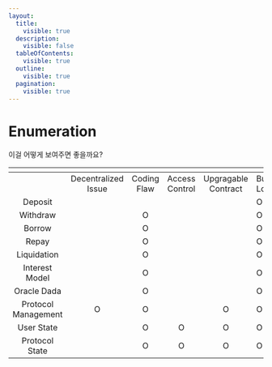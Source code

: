 ```yaml
---
layout:
  title:
    visible: true
  description:
    visible: false
  tableOfContents:
    visible: true
  outline:
    visible: true
  pagination:
    visible: true
---
```


# Enumeration

이걸 어떻게 보여주면 좋을까요?

<table data-header-hidden data-full-width="false"><thead><tr><th width="151" align="center"></th><th width="137" align="center"></th><th width="87" align="center"></th><th align="center"></th><th width="119" align="center"></th><th width="101"></th><th width="110" align="center"></th></tr></thead><tbody><tr><td align="center"></td><td align="center">Decentralized Issue</td><td align="center">Coding Flaw</td><td align="center">Access Control</td><td align="center">Upgragable Contract</td><td>Business Logic</td><td align="center">Tampered Ratio</td></tr><tr><td align="center">Deposit</td><td align="center"></td><td align="center"></td><td align="center"></td><td align="center"></td><td>O</td><td align="center">O</td></tr><tr><td align="center">Withdraw</td><td align="center"></td><td align="center">O</td><td align="center"></td><td align="center"></td><td>O</td><td align="center"></td></tr><tr><td align="center">Borrow</td><td align="center"></td><td align="center">O</td><td align="center"></td><td align="center"></td><td>O</td><td align="center"></td></tr><tr><td align="center">Repay</td><td align="center"></td><td align="center">O</td><td align="center"></td><td align="center"></td><td>O</td><td align="center"></td></tr><tr><td align="center">Liquidation</td><td align="center"></td><td align="center">O</td><td align="center"></td><td align="center"></td><td>O</td><td align="center"></td></tr><tr><td align="center">Interest Model</td><td align="center"></td><td align="center">O</td><td align="center"></td><td align="center"></td><td>O</td><td align="center"></td></tr><tr><td align="center">Oracle Dada</td><td align="center"></td><td align="center">O</td><td align="center"></td><td align="center"></td><td>O</td><td align="center">O</td></tr><tr><td align="center">Protocol Management</td><td align="center">O</td><td align="center">O</td><td align="center"></td><td align="center">O</td><td>O</td><td align="center">O</td></tr><tr><td align="center">User State</td><td align="center"></td><td align="center">O</td><td align="center">O</td><td align="center">O</td><td>O</td><td align="center"></td></tr><tr><td align="center">Protocol State</td><td align="center"></td><td align="center">O</td><td align="center">O</td><td align="center">O</td><td>O</td><td align="center"></td></tr></tbody></table>
